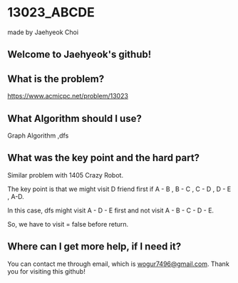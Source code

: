 # 13023_ABCDE

made by Jaehyeok Choi

## Welcome to Jaehyeok's github!

## What is the problem?

https://www.acmicpc.net/problem/13023

## What Algorithm should I use?

Graph Algorithm ,dfs

## What was the key point and the hard part?

Similar problem with 1405 Crazy Robot.

The key point is that we might visit D friend first if A - B , B - C , C - D , D - E , A-D.

In this case, dfs might visit A - D - E first and not visit A - B - C - D - E.

So, we have to visit = false before return.

## Where can I get more help, if I need it?

You can contact me through email, which is wogur7496@gmail.com.
Thank you for visiting this github!

